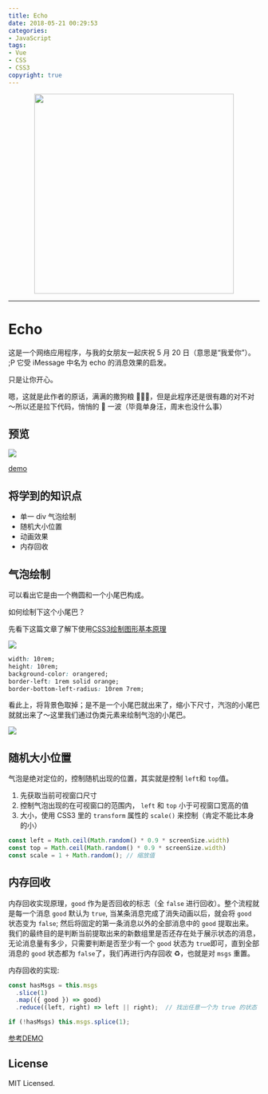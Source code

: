 ```yaml
---
title: Echo
date: 2018-05-21 00:29:53
categories:
- JavaScript
tags:
- Vue
- CSS
- CSS3
copyright: true
---
```


<div style="width: 100%; text-align: center">
  <img src="https://user-gold-cdn.xitu.io/2018/5/21/1637e6486e18bf28?w=1000&h=391&f=png&s=64928" width="400" />
</div>

---

# Echo

这是一个网络应用程序，与我的女朋友一起庆祝 5 月 20 日（意思是“我爱你”）。 ;P 它受 iMessage 中名为 echo 的消息效果的启发。

只是让你开心。

嗯，这就是此作者的原话，满满的撒狗粮 🐶🐶🐶，但是此程序还是很有趣的对不对～所以还是拉下代码，悄悄的 👀 一波（毕竟单身汪，周末也没什么事）

## 预览

![](https://user-gold-cdn.xitu.io/2018/5/21/1637e5e3f1e4c040?w=3358&h=1704&f=gif&s=477036)

[demo](https://twitchboy.github.io/echo_520/index.html)

## 将学到的知识点

* 单一 div 气泡绘制
* 随机大小位置
* 动画效果
* 内存回收

## 气泡绘制

可以看出它是由一个椭圆和一个小尾巴构成。

如何绘制下这个小尾巴？

先看下这篇文章了解下使用[CSS3绘制图形基本原理](https://www.jianshu.com/p/56256db2df2f)

![](https://user-gold-cdn.xitu.io/2018/5/21/1637e5ed508ef1a0?w=590&h=426&f=jpeg&s=15166)

```css
width: 10rem;
height: 10rem;
background-color: orangered;
border-left: 1rem solid orange;
border-bottom-left-radius: 10rem 7rem;
```

看此上，将背景色取掉；是不是一个小尾巴就出来了，缩小下尺寸，汽泡的小尾巴就就出来了～这里我们通过伪类元素来绘制气泡的小尾巴。

![](https://user-gold-cdn.xitu.io/2018/5/21/1637e5ef6041ede0?w=318&h=150&f=jpeg&s=12121)

## 随机大小位置

气泡是绝对定位的，控制随机出现的位置，其实就是控制 `left`和 `top`值。

1. 先获取当前可视窗口尺寸
2. 控制气泡出现的在可视窗口的范围内， `left` 和 `top` 小于可视窗口宽高的值
3. 大小，使用 CSS3 里的 `transform` 属性的 `scale()` 来控制（肯定不能比本身的小）

```js
const left = Math.ceil(Math.random() * 0.9 * screenSize.width)
const top = Math.ceil(Math.random() * 0.9 * screenSize.width)
const scale = 1 + Math.random(); // 缩放值
```

## 内存回收

内存回收实现原理，`good` 作为是否回收的标志（全 `false` 进行回收）。整个流程就是每一个消息 `good` 默认为 `true`, 当某条消息完成了消失动画以后，就会将 `good` 状态变为 `false`; 然后将固定的第一条消息以外的全部消息中的 `good` 提取出来。我们的最终目的是判断当前提取出来的新数组里是否还存在处于展示状态的消息，无论消息量有多少，只需要判断是否至少有一个 `good` 状态为 `true`即可，直到全部消息的 `good` 状态都为 `false`了，我们再进行内存回收 ♻️，也就是对 `msgs` 重置。

内存回收的实现:

```js
const hasMsgs = this.msgs
  .slice(1)
  .map(({ good }) => good)
  .reduce((left, right) => left || right);  // 找出任意一个为 true 的状态

if (!hasMsgs) this.msgs.splice(1);
```

[参考DEMO](https://github.com/iwillwen/echo)

## License

MIT Licensed.
